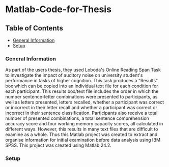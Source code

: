 # Matlab-Code-for-Thesis
## Table of Contents
* [General Information](#General-Information)
* [Setup](#Setup)
### General Information
As part of the users thesis, they used Loboda's Online Reading Span Task to investigate the impact of auditory noise on university student's performance in tasks of higher cognition. This task produces a "Results" box which can be copied into an individual text file for each condition for each participant. This results box/text file includes the order in which the number sentence-letter combinations were presented to participants, as well as letters presented, letters recalled, whether a participant was correct or incorrect in their letter recall and whether a participant was correct or incorrect in their sentence classification. Participants also receive a total number of presented combinations, a total sentence comprehension accuracy score and four working memory capacity scores, all calculated in different ways. However, this results in many text files that are difficult to examine as a whole. Thus this Matlab project was created to extract and organise information for initial examination before data analysis using IBM SPSS. This project was created using Matlab 24.2.
### Setup

